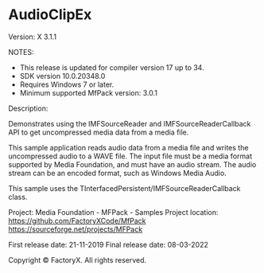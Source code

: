 # AudioClipEx
Version: X 3.1.1

NOTES: 
 - This release is updated for compiler version 17 up to 34.
 - SDK version 10.0.20348.0
 - Requires Windows 7 or later.
 - Minimum supported MfPack version: 3.0.1


Description:

  Demonstrates using the IMFSourceReader and
  IMFSourceReaderCallback API to get uncompressed media
  data from a media file.

  This sample application reads audio data from a media file and
  writes the uncompressed audio to a WAVE file.
  The input file must be a media format supported by Media Foundation,
  and must have  an audio stream. The audio stream can be an encoded
  format, such as Windows Media Audio.

  This sample uses the TInterfacedPersistent/IMFSourceReaderCallback class.


Project: Media Foundation - MFPack - Samples
Project location: https://github.com/FactoryXCode/MfPack
                  https://sourceforge.net/projects/MFPack

First release date: 21-11-2019
Final release date: 08-03-2022


Copyright © FactoryX. All rights reserved.
